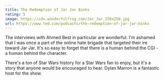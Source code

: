 ```yaml
---
title: The Redemption of Jar Jar Binks
rating: 5
image: https://cdn.wonderfulfrog.com/Jar_Jar_250x250.jpg
url: https://www.ted.com/podcasts/the-redemption-of-jar-jar-binks
---
```


The interviews with Ahmed Best in particular are wonderful. I'm ashamed that I was once a part of the online hate brigade that targeted their ire toward Jar Jar. It's so easy to forget that there is a human behind the CGI - a human behind the character.

There's a ton of Star Wars history for a Star Wars fan to enjoy, but it's a story that anyone would be encouraged to hear. Dylan Marron is a fantastic host for the show.
